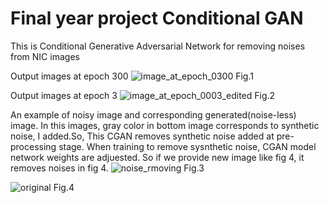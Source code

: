 #  Final year project Conditional GAN
 This is Conditional Generative Adversarial Network for removing noises from NIC images
 
 
 Output images at epoch 300
 ![image_at_epoch_0300](https://user-images.githubusercontent.com/47823522/146335467-aa869831-b36a-44b9-9a1a-3e724c8a5a4c.png)
                                            Fig.1
 
 
 Output images at epoch 3
 ![image_at_epoch_0003_edited](https://user-images.githubusercontent.com/47823522/146335429-1d21ab07-aef3-4274-bbb1-d4c152e9d087.png)
                                            Fig.2
 
An example of noisy image and corresponding generated(noise-less) image. In this images, gray color in bottom image corresponds to synthetic noise, I added.So, This CGAN removes   synthetic noise added at pre-processing stage. When training to remove sysnthetic noise, CGAN model network weights are adjuested. So if we provide new image like fig 4, it removes noises in fig 4.
![noise_rmoving](https://user-images.githubusercontent.com/47823522/146335518-4d041b9c-7b2b-4133-8da9-686f25092ff9.png)
                                            Fig.3

![original](https://user-images.githubusercontent.com/47823522/146336746-3f8fe519-a89a-4a2d-8d2e-caded221b5bc.PNG)
                                            Fig.4
